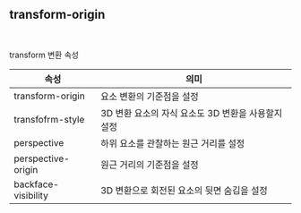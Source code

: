 ## transform-origin
<br/>

transform 변환 속성

|속성|의미|
|------|---
|transform-origin|요소 변환의 기준점을 설정|
|transfofrm-style|3D 변환 요소의 자식 요소도 3D 변환을 사용할지 설정|
|perspective|하위 요소를 관찰하는 원근 거리를 설정|
|perspective-origin|원근 거리의 기준점을 설정|
|backface-visibility|3D 변환으로 회전된 요소의 뒷면 숨김을 설정|
